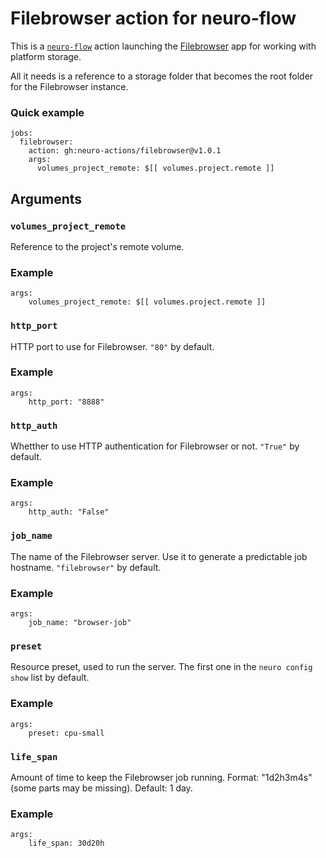 # Filebrowser action for neuro-flow

This is a [`neuro-flow`](https://github.com/neuro-inc/neuro-flow) action launching the [Filebrowser](https://hub.docker.com/r/filebrowser/filebrowser) app for working with platform storage.

All it needs is a reference to a storage folder that becomes the root folder for the Filebrowser instance.

### Quick example

```
jobs:
  filebrowser:
    action: gh:neuro-actions/filebrowser@v1.0.1
    args:
      volumes_project_remote: $[[ volumes.project.remote ]]
```

## Arguments

### `volumes_project_remote`

Reference to the project's remote volume.

### Example

```
args:
	volumes_project_remote: $[[ volumes.project.remote ]]
```

### `http_port`

HTTP port to use for Filebrowser. `"80"` by default.

### Example

```
args:
	http_port: "8888"
```

### `http_auth`

Whetther to use HTTP authentication for Filebrowser or not. `"True"` by default.

### Example

```
args:
	http_auth: "False"
```

### `job_name`

The name of the Filebrowser server. Use it to generate a predictable job hostname. `"filebrowser"` by default.

### Example

```
args:
	job_name: "browser-job"
```

### `preset`

Resource preset, used to run the server. The first one in the `neuro config show` list by default.

### Example

```
args:
	preset: cpu-small
```

### `life_span`

Amount of time to keep the Filebrowser job running.
Format: "1d2h3m4s" (some parts may be missing).
Default: 1 day.

### Example

```
args:
	life_span: 30d20h
```
